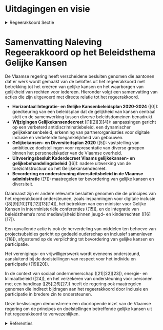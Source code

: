 # Uitdagingen en visie

<details>
        <summary>Regeerakkoord Sectie </summary>
        <p>3.1 Uitdagingen en visie Als overheid hebben we een belangrijke verant-woordelijkheid in het creëren van gelijke kansen voor alle burgers opdat iedereen volwaardig en evenredig kan participeren aan de samenleving. We waarborgen de gelijkheid van rechten voor iedereen, los van afkomst, geloof, overtuiging, handicap, gender, seksuele geaardheid of leeftijd. We treden daarbij niet betuttelend op, maar met respect voor het individu en het eigen kunnen. We hebben oog voor nieuwe maatschappelijke ontwikkelingen en de noden die daaruit voort-vloeien (singles, nieuw samengestelde gezinnen, nieuwe samenlevingsvormen, …). Verantwoordelijkheid nemen staat hierin centraal. Met wetten en regels alleen creëer je geen gelijke kansen en roei je vooroordelen niet uit. De over-heid mag eisen dat iedereen – burgers, midden-veldorganisaties, verenigingen en werkgevers – de geboden kansen grijpt en zelf mee verantwoorde-lijkheid draagt voor zichzelf en voor een ander. De overheid vervult hierin een voorbeeldfunctie. Werken aan gelijke kansen is een taak van alle beleidsdomeinen. We werken samenlevingsbreed, in elk domein van het dagelijks leven. Het is een transversaal beleidsthema. Vanuit die filosofie zal de Vlaamse overheid ook bijdragen aan inter-federale actieplannen binnen dit beleidsthema. </p>
        </details> 

# Samenvatting Naleving Regeerakkoord op het Beleidsthema Gelijke Kansen

De Vlaamse regering heeft verscheidene besluiten genomen die aantonen dat er werk wordt gemaakt van de beloftes uit het regeerakkoord met betrekking tot het creëren van gelijke kansen en het waarborgen van gelijkheid van rechten voor iedereen. Hieronder volgt een samenvatting van acties die zijn uitgevoerd met directe relatie tot het regeerakkoord.

- **Horizontaal Integratie- en Gelijke Kansenbeleidsplan 2020-2024** (\[0\]): goedkeuring van een beleidsplan dat de gelijkheid van kansen centraal stelt en de samenwerking tussen diverse beleidsdomeinen benadrukt.
- **Wijzigingen Gelijkekansendecreet** (\[1\]\[2\]\[3\]\[4\]): aanpassingen gericht op een verbeterd antidiscriminatiebeleid, een dynamischer gelijkekansenbeleid, erkenning van partnerorganisaties voor digitale inclusie en verbeterde toegankelijkheid van gebouwen.
- **Gelijkekansen- en Diversiteitsplan 2020** (\[5\]): vaststelling van ambitieuze doelstellingen voor representatie van diverse groepen binnen het personeelskader van de Vlaamse overheid.
- **Uitvoeringsbesluit Kaderdecreet Vlaams gelijkekansen- en gelijkebehandelingsbeleid** (\[6\]): nadere uitwerking van de toezichtstructuur op het Gelijkekansendecreet.
- **Bevordering en ondersteuning diversiteitsbeleid in de Vlaamse administratie** (\[7\]): maatregelen ter bevordering van gelijke kansen en diversiteit.

Daarnaast zijn er andere relevante besluiten genomen die de principes van het regeerakkoord ondersteunen, zoals inspanningen voor digitale inclusie (\[8\]\[9\]\[10\]\[11\]\[12\]\[13\]\[14\]), het betrekken van een minister voor Gelijke Kansen in interministeriële conferenties (\[15\]), en de integratie van beleidsthema’s rond mediawijsheid binnen jeugd- en kinderrechten (\[16\]\[17\]).

Een opvallende actie is ook de herverdeling van middelen ten behoeve van projectsubsidies gericht op gedeeld ouderschap en inclusief samenleven (\[18\]), afgestemd op de verplichting tot bevordering van gelijke kansen en participatie.

Het verenigings- en vrijwilligerswerk wordt eveneens ondersteund, aansluitend bij de doelstellingen van respect voor het individu en participatie (\[19\]\[20\]).

In de context van sociaal ondernemerschap (\[21\]\[22\]\[23\]), energie- en klimaatbeleid (\[24\]), en het verzekeren van ondersteuning voor personen met een handicap (\[25\]\[26\]\[27\]) heeft de regering ook maatregelen genomen die indirect bijdragen aan het regeerakkoord door inclusie en participatie in bredere zin te ondersteunen.

Deze beslissingen demonstreren een doorlopende inzet van de Vlaamse regering om de principes en doelstellingen betreffende gelijke kansen uit het regeerakkoord te verwezenlijken.

<details>
        <summary> Referenties</summary>
        **[\[0\]](https://beslissingenvlaamseregering.vlaanderen.be/?search=Horizontaal%20Integratie-%20en%20Gelijke%20Kansenbeleidsplan%202020-2024%3A%20herverdelingsbesluit&dateOption=select&startDate=2020-10-23T08%3A00%3A00Z&endDate=2020-10-23T08%3A00%3A00Z)** : **(2020-10-23)** Horizontaal Integratie- en Gelijke Kansenbeleidsplan 2020-2024: herverdelingsbesluit 

**[\[1\]](https://beslissingenvlaamseregering.vlaanderen.be/?search=Wijziging%20Gelijkekansendecreet%20rond%20vier%20thema%27s%3A%20antidiscriminatiebeleid%2C%20horizontaal%20gelijkekansenbeleid%2C%20erkenning%20partnerorganisaties%20en%20toegankelijkheid%20gebouwen&dateOption=select&startDate=2023-10-06T08%3A00%3A00Z&endDate=2023-10-06T08%3A00%3A00Z)** : **(2023-10-06)** Wijziging Gelijkekansendecreet rond vier thema's: antidiscriminatiebeleid, horizontaal gelijkekansenbeleid, erkenning partnerorganisaties en toegankelijkheid gebouwen 

**[\[2\]](https://beslissingenvlaamseregering.vlaanderen.be/?search=Wijziging%20Gelijkekansendecreet%20rond%20vier%20thema%27s%3A%20antidiscriminatiebeleid%2C%20horizontaal%20gelijkekansenbeleid%2C%20erkenning%20partnerorganisaties%20en%20toegankelijkheid%20gebouwen&dateOption=select&startDate=2023-12-15T09%3A00%3A00Z&endDate=2023-12-15T09%3A00%3A00Z)** : **(2023-12-15)** Wijziging Gelijkekansendecreet rond vier thema's: antidiscriminatiebeleid, horizontaal gelijkekansenbeleid, erkenning partnerorganisaties en toegankelijkheid gebouwen 

**[\[3\]](https://beslissingenvlaamseregering.vlaanderen.be/?search=Wijziging%20gelijkekansendecreet%20rond%20vier%20thema%27s%3A%20antidiscriminatiebeleid%2C%20horizontaal%20gelijkekansenbeleid%2C%20erkenning%20partnerorganisaties%20en%20toegankelijkheid%20gebouwen&dateOption=select&startDate=2023-06-23T08%3A00%3A00Z&endDate=2023-06-23T08%3A00%3A00Z)** : **(2023-06-23)** Wijziging gelijkekansendecreet rond vier thema's: antidiscriminatiebeleid, horizontaal gelijkekansenbeleid, erkenning partnerorganisaties en toegankelijkheid gebouwen 

**[\[4\]](https://beslissingenvlaamseregering.vlaanderen.be/?search=Uitbreiding%20reikwijdte%20bescherming%20tegen%20ontslag%20of%20andere%20nadelige%20maatregelen%20in%20het%20kader%20van%20de%20anti-discriminatiewetgeving&dateOption=select&startDate=2020-12-04T09%3A00%3A00Z&endDate=2020-12-04T09%3A00%3A00Z)** : **(2020-12-04)** Uitbreiding reikwijdte bescherming tegen ontslag of andere nadelige maatregelen in het kader van de anti-discriminatiewetgeving 

**[\[5\]](https://beslissingenvlaamseregering.vlaanderen.be/?search=Gelijkekansen-%20en%20Diversiteitsplan%202020&dateOption=select&startDate=2020-02-07T09%3A00%3A00Z&endDate=2020-02-07T09%3A00%3A00Z)** : **(2020-02-07)** Gelijkekansen- en Diversiteitsplan 2020 

**[\[6\]](https://beslissingenvlaamseregering.vlaanderen.be/?search=Uitvoeringsbesluit%20Kaderdecreet%20Vlaamse%20gelijkekansen-%20en%20gelijkebehandelingsbeleid&dateOption=select&startDate=2023-12-22T09%3A00%3A00Z&endDate=2023-12-22T09%3A00%3A00Z)** : **(2023-12-22)** Uitvoeringsbesluit Kaderdecreet Vlaamse gelijkekansen- en gelijkebehandelingsbeleid 

**[\[7\]](https://beslissingenvlaamseregering.vlaanderen.be/?search=Bevordering%20en%20ondersteuning%20Gelijkekansen-%20en%20diversiteitsbeleid%20in%20de%20Vlaamse%20administratie%3A%20wijzigingsbesluit&dateOption=select&startDate=2023-12-22T09%3A00%3A00Z&endDate=2023-12-22T09%3A00%3A00Z)** : **(2023-12-22)** Bevordering en ondersteuning Gelijkekansen- en diversiteitsbeleid in de Vlaamse administratie: wijzigingsbesluit 

**[\[8\]](https://beslissingenvlaamseregering.vlaanderen.be/?search=Vastleggen%20maatschappelijke%20uitdagingen%20in%20het%20kader%20van%20projectsubsidies%20sociaal-cultureel%20volwassenenwerk&dateOption=select&startDate=2022-01-21T09%3A00%3A00Z&endDate=2022-01-21T09%3A00%3A00Z)** : **(2022-01-21)** Vastleggen maatschappelijke uitdagingen in het kader van projectsubsidies sociaal-cultureel volwassenenwerk 

**[\[9\]](https://beslissingenvlaamseregering.vlaanderen.be/?search=Plan%20Vlaamse%20Veerkracht%3A%20toewijzing%20middelen%20%27Iedereen%20Digitaal%27&dateOption=select&startDate=2021-07-16T06%3A00%3A00Z&endDate=2021-07-16T06%3A00%3A00Z)** : **(2021-07-16)** Plan Vlaamse Veerkracht: toewijzing middelen 'Iedereen Digitaal' 

**[\[10\]](https://beslissingenvlaamseregering.vlaanderen.be/?search=Visienota%20%E2%80%98Naar%20een%20leer-%20en%20loopbaanrekening%20in%20Vlaanderen%E2%80%99&dateOption=select&startDate=2022-03-25T09%3A00%3A00Z&endDate=2022-03-25T09%3A00%3A00Z)** : **(2022-03-25)** Visienota ‘Naar een leer- en loopbaanrekening in Vlaanderen’ 

**[\[11\]](https://beslissingenvlaamseregering.vlaanderen.be/?search=Maatschappelijke%20uitdagingen%20projectsubsidies%20sociaal-cultureel%20volwassenenwerk%3A%20e-inclusie&dateOption=select&startDate=2021-01-22T09%3A00%3A00Z&endDate=2021-01-22T09%3A00%3A00Z)** : **(2021-01-22)** Maatschappelijke uitdagingen projectsubsidies sociaal-cultureel volwassenenwerk: e-inclusie 

**[\[12\]](https://beslissingenvlaamseregering.vlaanderen.be/?search=Plan%20Vlaamse%20Veerkracht%3A%20Project%20%27Digibanken%3A%20verkleinen%20van%20de%20ongelijke%20digitale%20kloof%20%28e-inclusie%29%27&dateOption=select&startDate=2021-04-02T08%3A00%3A00Z&endDate=2021-04-02T08%3A00%3A00Z)** : **(2021-04-02)** Plan Vlaamse Veerkracht: Project 'Digibanken: verkleinen van de ongelijke digitale kloof (e-inclusie)' 

**[\[13\]](https://beslissingenvlaamseregering.vlaanderen.be/?search=Plan%20Vlaamse%20Veerkracht%3A%20voorwaarden%20subsidie%20gemeenten%20en%20steden%20voor%20uitrol%20e-inclusiebeleid&dateOption=select&startDate=2022-07-15T08%3A00%3A00Z&endDate=2022-07-15T08%3A00%3A00Z)** : **(2022-07-15)** Plan Vlaamse Veerkracht: voorwaarden subsidie gemeenten en steden voor uitrol e-inclusiebeleid 

**[\[14\]](https://beslissingenvlaamseregering.vlaanderen.be/?search=Oproep%20%E2%80%98Lokaal%20Activeringspact%E2%80%99%20leefloongerechtigden&dateOption=select&startDate=2023-07-14T08%3A00%3A00Z&endDate=2023-07-14T08%3A00%3A00Z)** : **(2023-07-14)** Oproep ‘Lokaal Activeringspact’ leefloongerechtigden 

**[\[15\]](https://beslissingenvlaamseregering.vlaanderen.be/?search=Vertegenwoordiging%20van%20de%20Vlaamse%20Regering%20in%20de%20Interministeri%C3%ABle%20Conferenties%20%28IMC%29&dateOption=select&startDate=2022-09-02T08%3A00%3A00Z&endDate=2022-09-02T08%3A00%3A00Z)** : **(2022-09-02)** Vertegenwoordiging van de Vlaamse Regering in de Interministeriële Conferenties (IMC) 

**[\[16\]](https://beslissingenvlaamseregering.vlaanderen.be/?search=Vlaams%20jeugd-%20en%20kinderrechtenbeleidsplan%3A%20vijf%20prioritaire%20doelstellingen&dateOption=select&startDate=2020-02-07T09%3A00%3A00Z&endDate=2020-02-07T09%3A00%3A00Z)** : **(2020-02-07)** Vlaams jeugd- en kinderrechtenbeleidsplan: vijf prioritaire doelstellingen 

**[\[17\]](https://beslissingenvlaamseregering.vlaanderen.be/?search=Vlaams%20jeugd-%20en%20kinderrechtenbeleidsplan%3A%20vijf%20prioritaire%20doelstellingen&dateOption=select&startDate=2020-03-13T09%3A00%3A00Z&endDate=2020-03-13T09%3A00%3A00Z)** : **(2020-03-13)** Vlaams jeugd- en kinderrechtenbeleidsplan: vijf prioritaire doelstellingen 

**[\[18\]](https://beslissingenvlaamseregering.vlaanderen.be/?search=Herverdeling%20provisioneel%20krediet%20in%20het%20kader%20van%20de%20projectoproepen%20%E2%80%98Gedeeld%20ouderschap%E2%80%99%20en%20%E2%80%98Inclusief%20samenleven%E2%80%99&dateOption=select&startDate=2021-10-22T08%3A00%3A00Z&endDate=2021-10-22T08%3A00%3A00Z)** : **(2021-10-22)** Herverdeling provisioneel krediet in het kader van de projectoproepen ‘Gedeeld ouderschap’ en ‘Inclusief samenleven’ 

**[\[19\]](https://beslissingenvlaamseregering.vlaanderen.be/?search=Voorwaarden%20verenigings-%20en%20vrijwilligerswerk%20binnen%20diensten%20Vlaamse%20overheid&dateOption=select&startDate=2020-09-18T08%3A00%3A00Z&endDate=2020-09-18T08%3A00%3A00Z)** : **(2020-09-18)** Voorwaarden verenigings- en vrijwilligerswerk binnen diensten Vlaamse overheid 

**[\[20\]](https://beslissingenvlaamseregering.vlaanderen.be/?search=Voorwaarden%20verenigings-%20en%20vrijwilligerswerk%20binnen%20diensten%20Vlaamse%20overheid&dateOption=select&startDate=2020-07-17T08%3A00%3A00Z&endDate=2020-07-17T08%3A00%3A00Z)** : **(2020-07-17)** Voorwaarden verenigings- en vrijwilligerswerk binnen diensten Vlaamse overheid 

**[\[21\]](https://beslissingenvlaamseregering.vlaanderen.be/?search=Sociaal%20ondernemerschap%20in%20de%20welzijnssector%3A%20groeipad&dateOption=select&startDate=2020-03-06T09%3A00%3A00Z&endDate=2020-03-06T09%3A00%3A00Z)** : **(2020-03-06)** Sociaal ondernemerschap in de welzijnssector: groeipad 

**[\[22\]](https://beslissingenvlaamseregering.vlaanderen.be/?search=Sociaal%20ondernemerschap%20in%20de%20sector%20kinderopvang%3A%20afschaffen%20verplichtingen&dateOption=select&startDate=2020-03-20T09%3A00%3A00Z&endDate=2020-03-20T09%3A00%3A00Z)** : **(2020-03-20)** Sociaal ondernemerschap in de sector kinderopvang: afschaffen verplichtingen 

**[\[23\]](https://beslissingenvlaamseregering.vlaanderen.be/?search=Sociaal%20ondernemerschap%20in%20de%20sector%20kinderopvang%3A%20afschaffen%20verplichtingen&dateOption=select&startDate=2020-04-10T08%3A00%3A00Z&endDate=2020-04-10T08%3A00%3A00Z)** : **(2020-04-10)** Sociaal ondernemerschap in de sector kinderopvang: afschaffen verplichtingen 

**[\[24\]](https://beslissingenvlaamseregering.vlaanderen.be/?search=Energie%20en%20klimaat%20als%20transversaal%20thema&dateOption=select&startDate=2020-04-03T08%3A00%3A00Z&endDate=2020-04-03T08%3A00%3A00Z)** : **(2020-04-03)** Energie en klimaat als transversaal thema 

**[\[25\]](https://beslissingenvlaamseregering.vlaanderen.be/?search=Ondersteuning%20van%20personen%20met%20een%20handicap%3A%20optimalisaties&dateOption=select&startDate=2020-04-24T08%3A00%3A00Z&endDate=2020-04-24T08%3A00%3A00Z)** : **(2020-04-24)** Ondersteuning van personen met een handicap: optimalisaties 

**[\[26\]](https://beslissingenvlaamseregering.vlaanderen.be/?search=Herverdeling%20provisioneel%20krediet%3A%20ondersteuning%20leidinggevenden%20en%20teams%20in%20kader%20van%20vernieuwingen%205-sporenbeleid&dateOption=select&startDate=2023-12-22T09%3A00%3A00Z&endDate=2023-12-22T09%3A00%3A00Z)** : **(2023-12-22)** Herverdeling provisioneel krediet: ondersteuning leidinggevenden en teams in kader van vernieuwingen 5-sporenbeleid 

**[\[27\]](https://beslissingenvlaamseregering.vlaanderen.be/?search=Vlaamse%20advies-%20en%20beleidsparticipatieraad%20van%20personen%20met%20een%20handicap%3A%20erkenningsvoorwaarden%2C%20erkenningsprocedure%20en%20toezicht&dateOption=select&startDate=2021-10-22T08%3A00%3A00Z&endDate=2021-10-22T08%3A00%3A00Z)** : **(2021-10-22)** Vlaamse advies- en beleidsparticipatieraad van personen met een handicap: erkenningsvoorwaarden, erkenningsprocedure en toezicht 
        </details> 

